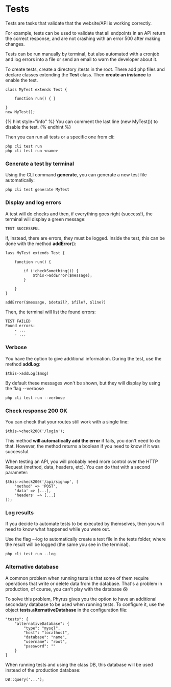 # Tests

Tests are tasks that validate that the website/API is working correctly.

For example, tests can be used to validate that all endpoints in an API return the correct response, and are not crashing with an error 500 after making changes.

Tests can be run manually by terminal, but also automated with a cronjob and log errors into a file or send an email to warn the developer about it.

To create tests, create a directory /tests in the root. There add php files and declare classes extending the **Test** class. Then **create an instance** to enable the test.

```
class MyTest extends Test { 

    function run() { }

}
new MyTest();
```

{% hint style="info" %}
You can comment the last line (new MyTest()) to disable the test.
{% endhint %}

Then you can run all tests or a specific one from cli:

```
php cli test run
php cli test run <name>
```

### Generate a test by terminal

Using the CLI command **generate**, you can generate a new test file automatically:

```
php cli test generate MyTest
```

### Display and log errors

A test will do checks and then, if everything goes right (success!), the terminal will display a green message:

```
TEST SUCCESSFUL
```

If, instead, there are errors, they must be logged. Inside the test, this can be done with the method **addError**():

```
lass MyTest extends Test { 

    function run() {
    
        if (!checkSomething()) {
            $this->addError($message);
        }
    
    }
}
```

```
addError($message, $detail?, $file?, $line?)
```

Then, the terminal will list the found errors:

```
TEST FAILED
Found errors:
    - ...
    - ...
```

### Verbose

You have the option to give additional information. During the test, use the method **addLog**:

```
$this->addLog($msg)
```

By default these messages won't be shown, but they will display by using the flag --verbose

```
php cli test run --verbose
```

### Check response 200 OK

You can check that your routes still work with a single line:

```
$this->check200('/login');
```

This method **will automatically add the error** if fails, you don't need to do that. However, the method returns a boolean if you need to know if it was successful.

When testing an API, you will probably need more control over the HTTP Request (method, data, headers, etc). You can do that with a second parameter:

```
$this->check200('/api/signup', [
    'method' => 'POST',
    'data' => [...],
    'headers' => [...]
]);
```

### Log results

If you decide to automate tests to be executed by themselves, then you will need to know what happened while you were out.

Use the flag --log to automatically create a text file in the tests folder, where the result will be logged (the same you see in the terminal).

```
php cli test run --log
```

### Alternative database

A common problem when running tests is that some of them require operations that write or delete data from the database. That's a problem in production, of course, you can't play with the database 😱

To solve this problem, Phyrus gives you the option to have an additional secondary database to be used when running tests. To configure it, use the object **tests.alternativeDatabase** in the configuration file:

```
"tests": {
    "alternativeDatabase": {
        "type": "mysql",
        "host": "localhost",
        "database": "name",
        "username": "root",
        "password": ""
    }
}
```

When running tests and using the class DB, this database will be used instead of the production database:

```
DB::query('...');
```
